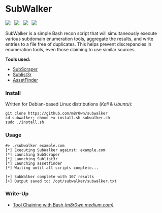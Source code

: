 # SubWalker
[![](https://img.shields.io/twitter/follow/m8r0wn?color=blue&label=Twitter&logo=twitter&style=plastic)](https://twitter.com/m8r0wn)&nbsp;&nbsp;
[![](https://img.shields.io/github/followers/m8r0wn?color=gray&label=GitHub&logo=github&style=plastic)](https://github.com/m8r0wn)&nbsp;&nbsp;
[![](https://img.shields.io/badge/Sponsor-GitHub-green?style=plastic&logo=github)](https://github.com/sponsors/m8r0wn)&nbsp;&nbsp;
[![](https://img.shields.io/badge/Donate-PayPal-blue?style=plastic&logo=paypal)](https://www.paypal.com/donate?hosted_button_id=68W8UCUF4SMTC)

SubWalker is a simple Bash recon script that will simultaneously execute various subdomain enumeration tools, aggregate the results, and write entries to a file free of duplicates. This helps prevent discrepancies in enumeration tools, even those claiming to use similar sources. 

**Tools used:**
* [SubScraper](https://github.com/m8r0wn/subscraper)
* [Sublist3r](https://github.com/aboul3la/Sublist3r)
* [AssetFinder](https://github.com/tomnomnom/assetfinder)

### Install
Written for Debian-based Linux distributions (*Kali* & *Ubuntu*):

```text
git clone https://github.com/m8r0wn/subwalker
cd subwalker; chmod +x install.sh subwalker.sh
sudo ./install.sh
```

### Usage
```text
#> ./subwalker example.com
[*] Executing SubWalker against: example.com
[*] Launching SubScraper
[*] Launching Sublist3r
[*] Launching assetfinder
[*] Waiting until all scripts complete...

[+] SubWalker complete with 107 results
[+] Output saved to: /opt/subwalker/subwalker.txt
```

### Write-Up 
* [Tool Chaining with Bash *(m8r0wn.medium.com)*](https://infosecwriteups.com/intro-to-bug-bounty-automation-tool-chaining-with-bash-13e11348016f)

